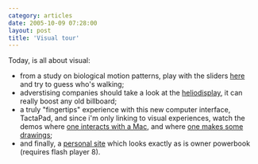```yaml
---
category: articles
date: 2005-10-09 07:28:00
layout: post
title: 'Visual tour'
---
```


<p>Today, is all about visual:</p>

<ul>
  <li>from a study on biological motion patterns, play with the sliders <a href="http://www.biomotionlab.ca/Demos/BMLwalker.html">here</a> and try to guess who's walking;</li>
  <li>adverstising companies should take a look at the <a href="http://www.io2technology.com/technology/images">heliodisplay</a>, it can really boost any old billboard;</li>
  <li>a truly "fingertips" experience with this new computer interface, TactaPad, and since i'm only linking to visual experiences, watch the demos where <a href="http://tactiva.com/tactapadintromoviesmall.html">one interacts with a Mac</a>, and where <a href="http://tactiva.com/tactadrawmoviesmall.html">one makes some drawings</a>;</li>
  <li>and finally, a <a href="http://www.ifizzle.com/ifizzlepb.html">personal site</a> which looks exactly as is owner powerbook (requires flash player 8).</li>
</ul>
